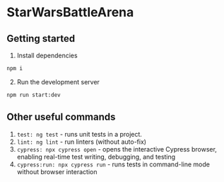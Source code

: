 # StarWarsBattleArena

## Getting started

1. Install dependencies

```bash
npm i
```

2. Run the development server

```bash
npm run start:dev
```

## Other useful commands
1. `test: ng test` - runs unit tests in a project.
2. `lint: ng lint` - run linters (without auto-fix)
3. `cypress: npx cypress open` - opens the interactive Cypress browser, enabling real-time test writing, debugging, and testing
4. `cypress:run: npx cypress run` - runs tests in command-line mode without browser interaction
